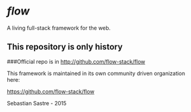 *flow*
====

A living full-stack framework for the web. 

## This repository is only history

###Official repo is in http://github.com/flow-stack/flow

This framework is maintained in its own community driven organization here:

https://github.com/flow-stack/flow


Sebastian Sastre - 2015